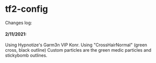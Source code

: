 # tf2-config

Changes log:
#### 2/11/2021:
Using Hypnotize's Garm3n VIP Konr.
Using "CrossHairNormal" (green cross, black outline)
Custom particles are the green medic particles and stickybomb outlines.

